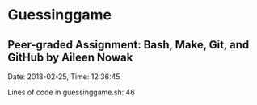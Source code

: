 # Guessinggame
## Peer-graded Assignment: Bash, Make, Git, and GitHub by Aileen Nowak
Date: 2018-02-25, Time: 12:36:45

Lines of code in guessinggame.sh:
46
